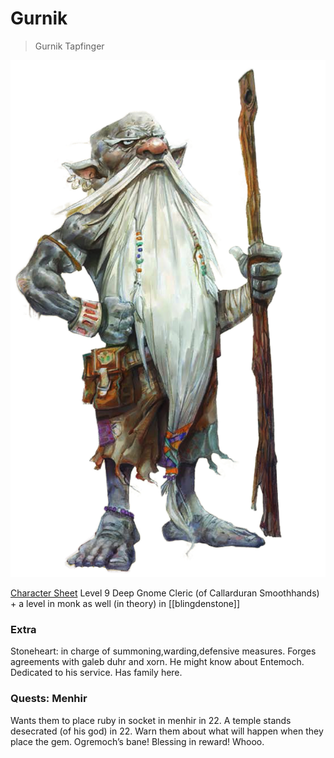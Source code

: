 # Gurnik
> Gurnik Tapfinger

![](gurnik.png)

[Character Sheet](https://www.dndbeyond.com/profile/sszynrae/characters/5500637)
Level 9 Deep Gnome Cleric (of Callarduran Smoothhands) + a level in monk as well (in theory) in [[blingdenstone]]

### Extra
Stoneheart: in charge of summoning,warding,defensive measures. Forges agreements with galeb duhr and xorn.
He might know about Entemoch. Dedicated to his service. Has family here.

### Quests: Menhir
Wants them to place ruby in socket in menhir in 22.
A temple stands desecrated (of his god) in 22. Warn them about what will happen when they place the gem. Ogremoch’s bane! Blessing in reward! Whooo.
